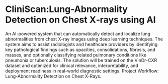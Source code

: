 # CliniScan:Lung-Abnormality Detection on Chest X‑rays using AI
An AI-powered system that can automatically detect and localize lung abnormalities
from chest X-ray images using deep learning techniques. The system aims to assist radiologists
and healthcare providers by identifying key pathological findings such as opacities,
consolidations, fibrosis, and masses, and optionally classifying related pulmonary conditions like
pneumonia or tuberculosis. The solution will be trained on the VinDr-CXR dataset and optimized
for clinical relevance, interpretability, and deployment readiness in real-world diagnostic settings.
Project Workflow: Lung-Abnormality Detection on Chest X-Rays.
